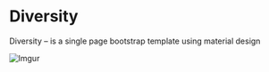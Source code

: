 Diversity
=========

Diversity – is a single page bootstrap template using material design

![Imgur](http://i.imgur.com/uRs436F.jpg)